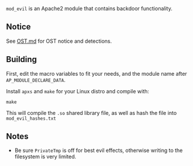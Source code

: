 
`mod_evil` is an Apache2 module that contains backdoor functionality.

## Notice 

See [OST.md](OST.md) for OST notice and detections.

## Building

First, edit the macro variables to fit your needs, and the module name after `AP_MODULE_DECLARE_DATA`. 

Install `apxs` and `make` for your Linux distro and compile with:

```
make
```

This will compile the `.so` shared library file, as well as hash the file into `mod_evil_hashes.txt`

## Notes

* Be sure `PrivateTmp` is off for best evil effects, otherwise writing to the filesystem is very limited.


